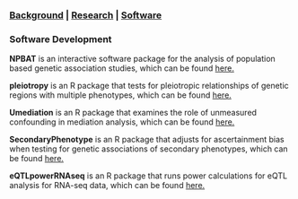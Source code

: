 ### [Background](https://SharonLutz.github.io)  | [Research](https://SharonLutz.github.io/research) | [Software](https://SharonLutz.github.io/software)

### Software Development
**NPBAT** is an interactive software package for the analysis of population based genetic association studies,  which can be found [here.](https://sites.google.com/site/genenpbat/home/npbat)

**pleiotropy** is an R package that tests for pleiotropic relationships of genetic regions with multiple phenotypes, which can be found [here.](https://github.com/SharonLutz/software/tree/master/pleiotropy)

**Umediation** is an R package that examines the role of unmeasured confounding in mediation analysis, which can be found [here.](https://github.com/SharonLutz/software/tree/master/Umediation)

**SecondaryPhenotype** is an R package that adjusts for ascertainment bias when testing for genetic associations of secondary phenotypes, which can be found [here.](https://github.com/SharonLutz/software/tree/master/SecondaryPhenotype)

**eQTLpowerRNAseq** is an R package that runs power calculations for eQTL analysis for RNA-seq data, which can be found [here.](https://github.com/SharonLutz/software/tree/master/eQTLpowerRNAseq)





